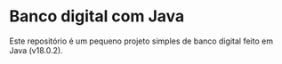 # Banco digital com Java

Este repositório é um pequeno projeto simples de banco digital feito em Java (v18.0.2).
